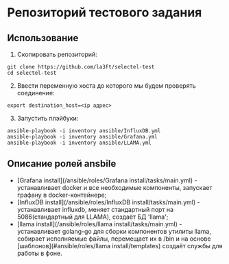 # Репозиторий тестового задания

## Использование

1. Скопировать репозиторий:
```shell
git clone https://github.com/la3ft/selectel-test
cd selectel-test
```
2. Ввести переменную хоста до которого мы будем проверять соединение:
```shell
export destination_host=<ip адрес>
```
3. Запустить плэйбуки: 
```shell
ansible-playbook -i inventory ansible/InfluxDB.yml
ansible-playbook -i inventory ansible/Grafana.yml
ansible-playbook -i inventory ansible/LLAMA.yml
```

## Описание ролей ansbile
- [Grafana install](/ansible/roles/Grafana install/tasks/main.yml) - устанавливает docker и все необходимые компоненты, запускает графану в docker-контейнере;
- [InfluxDB install](/ansible/roles/InfluxDB install/tasks/main.yml) - устанавливает influxdb, меняет стандартный порт на 5086(стандартный для LLAMA), создаёт БД 'llama';
- [llama install](/ansible/roles/llama install/tasks/main.yml) - устанавливает golang-go для сборки компонентов утилиты llama, собирает исполняемые файлы, перемещает их в /bin и на основе [шаблонов](#ansible/roles/llama install/templates) создаёт службы для работы в фоне.